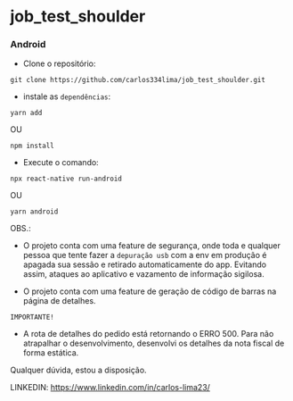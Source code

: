 # job_test_shoulder


### Android

- Clone o repositório:

```
git clone https://github.com/carlos334lima/job_test_shoulder.git
```

- instale as `dependências`:

```
yarn add
```

OU

```
npm install
```

- Execute o comando:
```
npx react-native run-android
```
OU
```
yarn android
```

OBS.:

- O projeto conta com uma feature de segurança, onde toda e qualquer pessoa que tente fazer a `depuração usb` com a env em produção é apagada sua sessão e retirado automaticamente do app. Evitando assim, ataques ao aplicativo e vazamento de informação sigilosa.

- O projeto conta com uma feature de geração de código de barras na página de detalhes.

`IMPORTANTE!`
- A rota de detalhes do pedido está retornando o ERRO 500. Para não atrapalhar o desenvolvimento, desenvolvi os detalhes da nota fiscal de forma estática.

Qualquer dúvida, estou a disposição.

LINKEDIN: https://www.linkedin.com/in/carlos-lima23/
 
